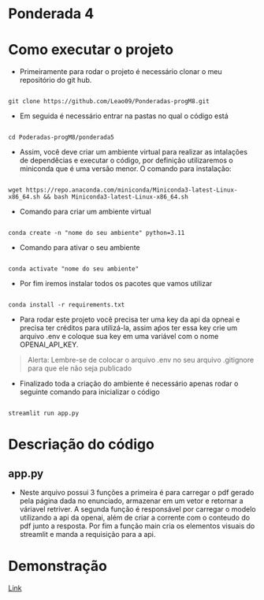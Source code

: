 # Ponderada 4
# Como executar o projeto
- Primeiramente para rodar o projeto é necessário clonar o meu repositório do git hub.
<pre><code>
git clone https://github.com/Leao09/Ponderadas-progM8.git
</code></pre>
- Em seguida é necessário entrar na pastas no qual o código está
<pre><code>
cd Poderadas-progM8/ponderada5
</code></pre>
- Assim, você deve criar um ambiente virtual para realizar as intalações de dependêcias e executar o código, por definição utilizaremos o miniconda que é uma versão menor. O comando para instalação:
<pre><code>
wget https://repo.anaconda.com/miniconda/Miniconda3-latest-Linux-x86_64.sh && bash Miniconda3-latest-Linux-x86_64.sh
</code></pre>
- Comando para criar um ambiente virtual
<pre><code>
conda create -n "nome do seu ambiente" python=3.11
</code></pre>
- Comando para ativar o seu ambiente 
<pre><code>
conda activate "nome do seu ambiente"
</code></pre>
- Por fim iremos instalar todos os pacotes que vamos utilizar 
<pre><code>
conda install -r requirements.txt
</code></pre>
- Para rodar este projeto você precisa ter uma key da api da opneai e precisa ter créditos para utilizá-la, assim aṕos ter essa key crie um arquivo .env e coloque sua key em uma variável com o nome OPENAI_API_KEY.

> Alerta:
>Lembre-se de colocar o arquivo .env no seu arquivo .gitignore para que ele não seja publicado



- Finalizado toda a criação do ambiente é  necessário apenas rodar o seguinte comando para inicializar o código 
<pre><code>
streamlit run app.py
</code></pre>

# Descriação do código 
## app.py 
- Neste arquivo possui 3 funções a primeira é para carregar o pdf gerado pela página dada no enunciado, armazenar em um vetor e retornar a váriavel retriver. A segunda função é responsável por carregar o modelo utilizando a api da openai, além de criar a corrente com o conteudo do pdf junto a resposta. Por fim a função main cria os elementos visuais do streamlit e manda a requisição para a api.
# Demonstração
[Link](https://youtu.be/c8jEU-5aYzE)